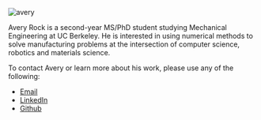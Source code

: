 
![avery](images/avery.png)

Avery Rock is a second-year MS/PhD student studying Mechanical Engineering at UC Berkeley. He is interested in using numerical methods to solve manufacturing problems at the intersection of computer science, robotics and materials science. 

To contact Avery or learn more about his work, please use any of the following: 

- [Email](mailto:avery_rock@berkeley.edu)
- [LinkedIn](https://www.linkedin.com/in/avery-rock-a47083b2/)
- [Github](https://github.com/avery-rock.github.io)
